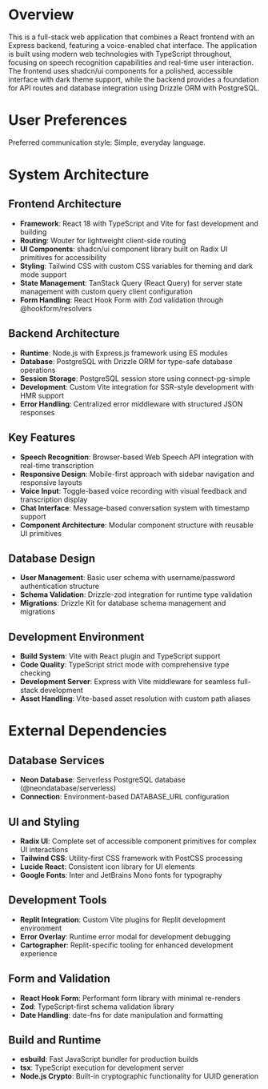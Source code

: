 # Overview

This is a full-stack web application that combines a React frontend with an Express backend, featuring a voice-enabled chat interface. The application is built using modern web technologies with TypeScript throughout, focusing on speech recognition capabilities and real-time user interaction. The frontend uses shadcn/ui components for a polished, accessible interface with dark theme support, while the backend provides a foundation for API routes and database integration using Drizzle ORM with PostgreSQL.

# User Preferences

Preferred communication style: Simple, everyday language.

# System Architecture

## Frontend Architecture
- **Framework**: React 18 with TypeScript and Vite for fast development and building
- **Routing**: Wouter for lightweight client-side routing
- **UI Components**: shadcn/ui component library built on Radix UI primitives for accessibility
- **Styling**: Tailwind CSS with custom CSS variables for theming and dark mode support
- **State Management**: TanStack Query (React Query) for server state management with custom query client configuration
- **Form Handling**: React Hook Form with Zod validation through @hookform/resolvers

## Backend Architecture
- **Runtime**: Node.js with Express.js framework using ES modules
- **Database**: PostgreSQL with Drizzle ORM for type-safe database operations
- **Session Storage**: PostgreSQL session store using connect-pg-simple
- **Development**: Custom Vite integration for SSR-style development with HMR support
- **Error Handling**: Centralized error middleware with structured JSON responses

## Key Features
- **Speech Recognition**: Browser-based Web Speech API integration with real-time transcription
- **Responsive Design**: Mobile-first approach with sidebar navigation and responsive layouts
- **Voice Input**: Toggle-based voice recording with visual feedback and transcription display
- **Chat Interface**: Message-based conversation system with timestamp support
- **Component Architecture**: Modular component structure with reusable UI primitives

## Database Design
- **User Management**: Basic user schema with username/password authentication structure
- **Schema Validation**: Drizzle-zod integration for runtime type validation
- **Migrations**: Drizzle Kit for database schema management and migrations

## Development Environment
- **Build System**: Vite with React plugin and TypeScript support
- **Code Quality**: TypeScript strict mode with comprehensive type checking
- **Development Server**: Express with Vite middleware for seamless full-stack development
- **Asset Handling**: Vite-based asset resolution with custom path aliases

# External Dependencies

## Database Services
- **Neon Database**: Serverless PostgreSQL database (@neondatabase/serverless)
- **Connection**: Environment-based DATABASE_URL configuration

## UI and Styling
- **Radix UI**: Complete set of accessible component primitives for complex UI interactions
- **Tailwind CSS**: Utility-first CSS framework with PostCSS processing
- **Lucide React**: Consistent icon library for UI elements
- **Google Fonts**: Inter and JetBrains Mono fonts for typography

## Development Tools
- **Replit Integration**: Custom Vite plugins for Replit development environment
- **Error Overlay**: Runtime error modal for development debugging
- **Cartographer**: Replit-specific tooling for enhanced development experience

## Form and Validation
- **React Hook Form**: Performant form library with minimal re-renders
- **Zod**: TypeScript-first schema validation library
- **Date Handling**: date-fns for date manipulation and formatting

## Build and Runtime
- **esbuild**: Fast JavaScript bundler for production builds
- **tsx**: TypeScript execution for development server
- **Node.js Crypto**: Built-in cryptographic functionality for UUID generation
